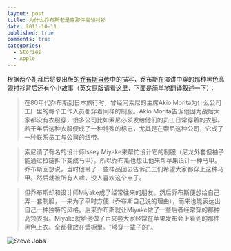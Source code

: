 ```yaml
--- 
layout: post
title: 为什么乔布斯老是穿那件高领衬衫
date: 2011-10-11
published: true
comments: true
categories:
  - Stories 
  - Apple
---
```

根据两个礼拜后将要出版的[乔布斯自传](http://amzn.com/1451648537)中的描写，乔布斯在演讲中穿的那种黑色高领衬衫背后还有个小故事（英文原版请看[这里](http://gawker.com/5848754/steve-jobs-on-why-he-wore-turtlenecks)，下面是简单地翻译叙述一下）：

>在80年代乔布斯到日本旅行时，曾经问索尼的主席Akio Morita为什么公司工厂里的每个工作人员都穿着同样的制服。Akio Morita告诉他因为战后大家都没有衣服穿，很多公司比如索尼必须发给他们的员工日常穿着的衣服。若干年后这种衣服便成了一种特殊的标志，尤其是在索尼这种公司，它成了一种联系员工与公司的纽带。

>索尼请了有名的设计师Issey Miyake来帮忙设计它的制服（尼龙外套但袖子能通过拉链拆下变成马甲）。所以乔布斯也想让他来帮苹果设计一种马甲。乔布斯回想说，当时他带了一些样品回去告诉员工们希望大家都穿上这种马甲。然后就被所有人嘘，没人喜欢这个点子。

>但乔布斯却和设计师Miyake成了经常往来的朋友。然后乔布斯便想给自己弄一套制服，一来为了平时方便（乔布斯自己说的理由），而来也能表达出自己一种独特的风格。后来乔布斯就让Miyake做了一些后者经常穿的那种高领衣服。Miyake就给他做了百来套大家经常在苹果发布会上看到的那件黑色上衣。全都叠放在壁橱里。"够穿一辈子的"。

![Steve Jobs](http://i.minus.com/i9bIGe9GuFgRZ.jpeg)

